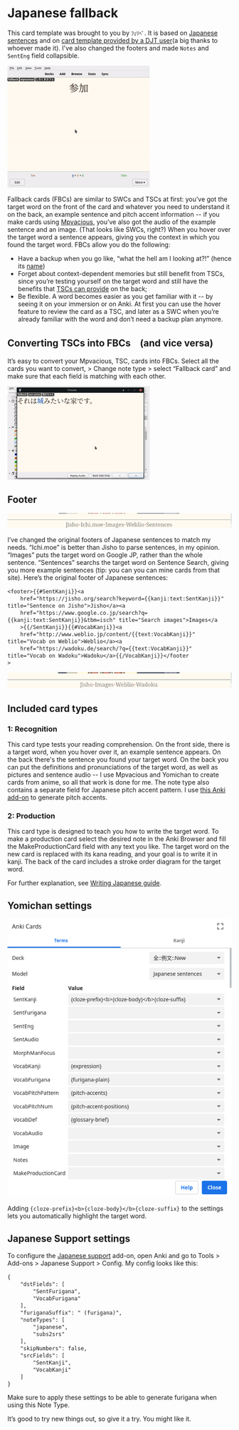 # Japanese fallback

This card template was brought to you by `ﾌｪﾘﾍﾟ`. It is based on [Japanese sentences](https://github.com/Ajatt-Tools/AnkiNoteTypes/tree/main/templates/Japanese%20sentences#japanese-sentences) and on [card template provided by a DJT user](https://pastebin.com/pAVvqLPd)(a big thanks to whoever made it). I've also changed the footers and made `Notes` and `SentEng` field collapsible.

![gif](gif1-example.gif)

Fallback cards (FBCs) are similar to SWCs and TSCs at first: you’ve got the target word on the front of the card and whatever you need to understand it on the back, an example sentence and pitch accent information -- if you make cards using [Mpvacious](https://github.com/Ajatt-Tools/mpvacious), you’ve also got the audio of the example sentence and an image. (That looks like SWCs, right?) When you hover over the target word a sentence appears, giving you the context in which you found the target word.
FBCs allow you do the following:
* Have a backup when you go like, “what the hell am I looking at?!” (hence its [name](https://www.oxfordlearnersdictionaries.com/definition/english/fallback?q=fallback))
* Forget about context-dependent memories but still benefit from TSCs, since you’re testing yourself on the target word and still have the benefits that [TSCs can provide](https://tatsumoto-ren.github.io/blog/discussing-various-card-templates.html#targeted-sentence-cards-or-mpvacious-cards) on the back;
* Be flexible. A word becomes easier as you get familiar with it -- by seeing it on your immersion or on Anki. At first you can use the hover feature to review the card as a TSC, and later as a SWC when you’re already familiar with the word and don’t need a backup plan anymore.

## Converting TSCs into FBCs　(and vice versa)

It’s easy to convert your Mpvacious, TSC, cards into FBCs. Select all the cards you want to convert, > Change note type > select “Fallback card” and make sure that each field is matching with each other.

![gif](gif2-notecon.gif)

## Footer

![screenshot](image1.png)

I’ve changed the original footers of Japanese sentences to match my needs. “Ichi.moe” is better than Jisho to parse sentences, in my opinion. “Images” puts the target word on Google JP, rather than the whole sentence. “Sentences” searchs the target word on Sentence Search, giving you more example sentences (tip: you can you can mine cards from that site).
Here’s the original footer of Japanese sentences:
```
<footer>{{#SentKanji}}<a
    href="https://jisho.org/search?keyword={{kanji:text:SentKanji}}" title="Sentence on Jisho">Jisho</a><a
    href="https://www.google.co.jp/search?q={{kanji:text:SentKanji}}&tbm=isch" title="Search images">Images</a
    >{{/SentKanji}}{{#VocabKanji}}<a
    href="http://www.weblio.jp/content/{{text:VocabKanji}}" title="Vocab on Weblio">Weblio</a><a
    href="https://wadoku.de/search/?q={{text:VocabKanji}}" title="Vocab on Wadoku">Wadoku</a>{{/VocabKanji}}</footer
>
```

![screenshot](image2.png)

## Included card types

### 1: Recognition

This card type tests your reading comprehension.
On the front side, there is a target word, when you hover over it, an example sentence appears.
On the back there's the sentence you found your target word. On the back you can put the definitions and pronunciations of the target word, as well as pictures and sentence audio -- I use Mpvacious and Yomichan to create cards from anime, so all that work is done for me.
The note type also contains a separate field for Japanese pitch accent pattern.
I use [this Anki add-on](https://ankiweb.net/shared/info/1225470483) to generate pitch accents.

### 2: Production

This card type is designed to teach you how to write the target word.
To make a production card select the desired note in the Anki Browser
and fill the MakeProductionCard field with any text you like.
The target word on the new card is replaced with its kana reading,
and your goal is to write it in kanji.
The back of the card includes a stroke order diagram for the target word.

For further explanation, see [Writing Japanese guide](https://tatsumoto-ren.github.io/blog/writing-japanese.html).

## Yomichan settings

![screenshot](yomichan_anki_settings.webp)

Adding `{cloze-prefix}<b>{cloze-body}</b>{cloze-suffix}` to the settings
lets you automatically highlight the target word.

## Japanese Support settings

To configure the [Japanese support](https://ankiweb.net/shared/info/3918629684) add-on,
open Anki and go to Tools > Add-ons > Japanese Support > Config.
My config looks like this:

```
{
    "dstFields": [
        "SentFurigana",
        "VocabFurigana"
    ],
    "furiganaSuffix": " (furigana)",
    "noteTypes": [
        "japanese",
        "subs2srs"
    ],
    "skipNumbers": false,
    "srcFields": [
        "SentKanji",
        "VocabKanji"
    ]
}
```

Make sure to apply these settings to be able to generate furigana when using this Note Type.

It’s good to try new things out, so give it a try. You might like it.
